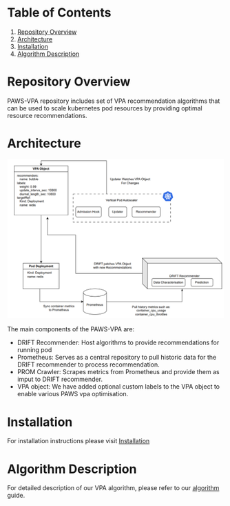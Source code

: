 # Table of Contents
1. [Repository Overview](#repository-overview)
2. [Architecture](#architecture)
3. [Installation](#installation)
4. [Algorithm Description](#algorithm-description)

# Repository Overview

PAWS-VPA repository includes set of VPA recommendation algorithms that can be used to scale kubernetes pod resources by 
providing optimal resource recommendations.

# Architecture

![alt text](vpa_arch_updated.png "PAWS VPA Architecture")

The main components of the PAWS-VPA are: 

- DRIFT Recommender: Host algorithms to provide recommendations for running pod
- Prometheus: Serves as a central repository to pull historic data for the DRIFT recommender to process recommendation.
- PROM Crawler: Scrapes metrics from Prometheus and provide them as imput to DRIFT recommender.
- VPA object: We have added optional custom labels to the VPA object to enable various PAWS vpa optimisation.

# Installation
For installation instructions please visit [Installation](docs/install.md)

# Algorithm Description
For detailed description of our VPA algorithm, please refer to our [algorithm](docs/algorithm.md) guide.

